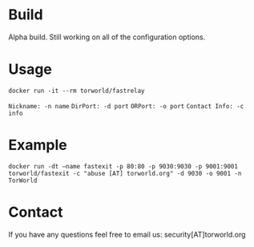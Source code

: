# Build
Alpha build. Still working on all of the configuration options.

# Usage

`docker run -it --rm torworld/fastrelay`

`Nickname: -n name`
`DirPort: -d port`
`ORPort: -o port`
`Contact Info: -c info`

# Example
`docker run -dt —name fastexit -p 80:80 -p 9030:9030 -p 9001:9001 torworld/fastexit -c "abuse [AT] torworld.org" -d 9030 -o 9001 -n TorWorld`

# Contact
If you have any questions feel free to email us: security[AT]torworld.org
